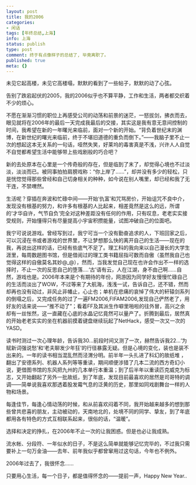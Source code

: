 ```yaml
---
layout: post
title: 我的2006
categories:
- 闲话
tags: [年终总结,上海]
info: 上海
status: publish
type: post
comment: 终于有点像样子的总结了, 毕竟离职了。
published: true
meta: {}
---
```



未见它起高楼，未见它高楼塌，默默的看到了一些帖子，默默的动了心弦。

告别了跌宕起伏的2005，我的2006似乎也不算平静，工作和生活，两者都交织着不少的烦心。

不愿在渐渐习惯的职位上再感受公司的动荡和前景的迷茫，一怒拔剑，拂衣而去，眼见就将在2006年的最后一天完成我最后的交接，其实这是我有意无意间控制的时间，我希望在新的一年曙光来临前，面对一个新的开始。“背负着世纪末的渊博，在新世纪的曙光来临前，终于不堪旧道德的重负而倒下。”——我脑子里不止一次的想起这本无关系的一句话，哑然失笑，好莱坞的毒害真是不浅，兴许人人自觉不自觉都希望生活中能够带上些戏剧般的巧合吧？

新的去处原本在心里是一个传奇般的存在，但是临到了末了，却觉得心境也不过淡淡，淡淡而已。被同事拍拍肩膀戏称：“你上岸了……”，却并没有多少的轻松，只是恍惚觉得那些曾经和自己切身相关的种种，如今说在别人嘴里，却已经和我了无干连，不禁喟然。

生活呢？穿插在奔波和忙碌中间——开始‘仇富’和咒骂房价，开始诅咒不良中介，发现没有根基的努力，和许多有根基的人比起来，相差竟然是这么的远，所谓的‘才华自许，气节自负’完全对这种差距没有任何的作用，只有叹息，老老实实接受规则，开始懂得只有尽量提高小宇宙积攒能量，试图冲破自己的位面吧。

我宁可说说游戏。曾经写到过，我宁可当一个没有勤奋追求的人，下班回家之后，可以沉浸在书或者游戏的世界里，不让梦想那么快的离开自己的生活——现在的我，再说出这样的话，已经有些底气不足了。理工科的我向来以自己漫长的大学生涯里，每周数趟图书馆，但是借阅过的理工类书籍屈指可数而自傲（虽然我自己也觉得这样的自傲莫名其妙@_@），然而，当我发觉自己现在也许会作出不一样的选择时，不止一次的反思自己的堕落....‘古’语有云，人在江湖，身不由己啊……自然，游戏也是。2006年本来是个有期待的年份，网游因为同学好友慢慢忙碌自己的生活而淡出了WOW，不过等来了大航海，浅浅一试，告诉自己，还不错，然而却再也没有动过，非风止非幡止，心止也；单机在悲痛的哀悼了伟大的轩辕剑系列的倒塌之后，又完成任务的过了一遍FM2006,FIFAM2006,发现自己俨然老了，用好友的话来说——“推不动了”；看着FF及其派生作噼里啪啦的往外冒，高兴之余却有一丝怅然，这一直藏在心底的水晶记忆竟然可以量产了。折腾到最后，居然真的开始老老实实的坐在机器前摸着键盘继续玩起了NetHack，感受一次又一次的YASD。

读书时测过一次心理年龄，告诉我30...前段时间又测了一次，赫然告诉我22...‘为赋新词强说愁’和‘老夫聊发少年狂’的行径暴露无疑。但是心境的变化，装也是装不出来的。一年的读书相当混乱然而泾渭分明。前半年一头扎进了科幻的故纸堆 ，翻出了安德系列、机器人系列等等重读，期间顺便涉猎了几本二流的西方奇幻小说，更借图书馆的东风把九州的几本单行本重温；到了后半年以重读匹克威克为标志，又开始翻起了另外一批故纸，到了年底，发现目前最喜欢的居然是司哥特的调调——简单说我喜欢那透着股发霉气息的泛黄的历史，那里如同戏剧舞台一样的人物和场景。

每逢佳节，每逢心情动荡的时候，和从前喜欢闷着不同，我开始越来越多的想到那些曾共悲喜的朋友，主动被动的，天南地北的，处境不同的同学、挚友，到了年底都用各有特色的方式互相联系起来，很俗的话，“温暖”。

选择和决定的挣扎，在2006年不止一次的让我困惑。但是也必让我成熟。

流水帐、分段符、一年似水的日子，不是这么简单就能够记忆完毕的，不过我只需要补上一句万金油——去年、前年我似乎都曾窜用过这句话，今年也不例外。

2006年过去了，我很怀念……

只要用心生活，每一个日子，都是值得怀念的——提前一声，Happy New Year..
